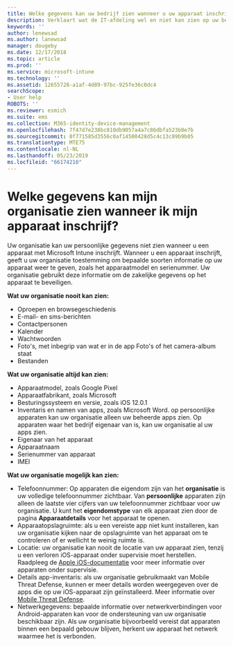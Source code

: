 ```yaml
---
title: Welke gegevens kan uw bedrijf zien wanneer u uw apparaat inschrijft?
description: Verklaart wat de IT-afdeling wel en niet kan zien op uw beheerde apparaat.
keywords: ''
author: lenewsad
ms.author: lanewsad
manager: dougeby
ms.date: 12/17/2018
ms.topic: article
ms.prod: ''
ms.service: microsoft-intune
ms.technology: ''
ms.assetid: 12655728-a1af-4d89-97bc-925fe36c0dc4
searchScope:
- User help
ROBOTS: ''
ms.reviewer: esmich
ms.suite: ems
ms.collection: M365-identity-device-management
ms.openlocfilehash: 7f47d7e238bc810db9057a4a7c86dbfa523b0e7b
ms.sourcegitcommit: 0f771585d3556c0af14500428d5c4c13c89b9b05
ms.translationtype: MTE75
ms.contentlocale: nl-NL
ms.lasthandoff: 05/23/2019
ms.locfileid: "66174210"
---
```

# <a name="what-information-can-my-organization-see-when-i-enroll-my-device"></a>Welke gegevens kan mijn organisatie zien wanneer ik mijn apparaat inschrijf?

Uw organisatie kan uw persoonlijke gegevens niet zien wanneer u een apparaat met Microsoft Intune inschrijft. Wanneer u een apparaat inschrijft, geeft u uw organisatie toestemming om bepaalde soorten informatie op uw apparaat weer te geven, zoals het apparaatmodel en serienummer. Uw organisatie gebruikt deze informatie om de zakelijke gegevens op het apparaat te beveiligen.

**Wat uw organisatie nooit kan zien:**

- Oproepen en browsegeschiedenis
- E-mail- en sms-berichten
- Contactpersonen
- Kalender
-   Wachtwoorden
- Foto's, met inbegrip van wat er in de app Foto's of het camera-album staat
- Bestanden

**Wat uw organisatie altijd kan zien:**

- Apparaatmodel, zoals Google Pixel
- Apparaatfabrikant, zoals Microsoft
- Besturingssysteem en versie, zoals iOS 12.0.1
- Inventaris en namen van apps, zoals Microsoft Word. op persoonlijke apparaten kan uw organisatie alleen uw beheerde apps zien. Op apparaten waar het bedrijf eigenaar van is, kan uw organisatie al uw apps zien.
- Eigenaar van het apparaat
- Apparaatnaam
- Serienummer van apparaat
- IMEI

**Wat uw organisatie mogelijk kan zien:**

-  Telefoonnummer: Op apparaten die eigendom zijn van het **organisatie** is uw volledige telefoonnummer zichtbaar. Van **persoonlijke** apparaten zijn alleen de laatste vier cijfers van uw telefoonnummer zichtbaar voor uw organisatie. U kunt het **eigendomstype** van elk apparaat zien door de pagina **Apparaatdetails** voor het apparaat te openen.
- Apparaatopslagruimte: als u een vereiste app niet kunt installeren, kan uw organisatie kijken naar de opslagruimte van het apparaat om te controleren of er wellicht te weinig ruimte is.  
-  Locatie: uw organisatie kan nooit de locatie van uw apparaat zien, tenzij u een verloren iOS-apparaat onder supervisie moet herstellen. Raadpleeg de [Apple iOS-documentatie](https://go.microsoft.com/fwlink/?linkid=853816) voor meer informatie over apparaten onder supervisie.  
- Details app-inventaris: als uw organisatie gebruikmaakt van Mobile Threat Defense, kunnen er meer details worden weergegeven over de apps die op uw iOS-apparaat zijn geïnstalleerd. Meer informatie over [Mobile Threat Defense](you-are-prompted-to-install-mtd-ios.md).
- Netwerkgegevens: bepaalde informatie over netwerkverbindingen voor Android-apparaten kan voor de ondersteuning van uw organisatie beschikbaar zijn. Als uw organisatie bijvoorbeeld vereist dat apparaten binnen een bepaald gebouw blijven, herkent uw apparaat het netwerk waarmee het is verbonden. 
